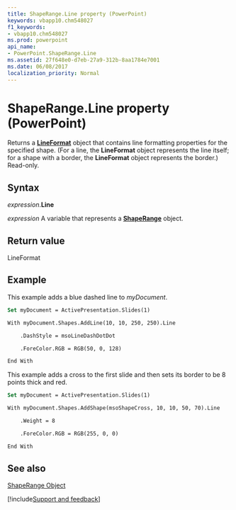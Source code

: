 ```yaml
---
title: ShapeRange.Line property (PowerPoint)
keywords: vbapp10.chm548027
f1_keywords:
- vbapp10.chm548027
ms.prod: powerpoint
api_name:
- PowerPoint.ShapeRange.Line
ms.assetid: 27f648e0-d7eb-27a9-312b-8aa1784e7001
ms.date: 06/08/2017
localization_priority: Normal
---
```



# ShapeRange.Line property (PowerPoint)

Returns a  **[LineFormat](PowerPoint.LineFormat.md)** object that contains line formatting properties for the specified shape. (For a line, the **LineFormat** object represents the line itself; for a shape with a border, the **LineFormat** object represents the border.) Read-only.


## Syntax

_expression_.**Line**

_expression_ A variable that represents a **[ShapeRange](PowerPoint.ShapeRange.md)** object.


## Return value

LineFormat


## Example

This example adds a blue dashed line to _myDocument_.


```vb
Set myDocument = ActivePresentation.Slides(1)

With myDocument.Shapes.AddLine(10, 10, 250, 250).Line

    .DashStyle = msoLineDashDotDot

    .ForeColor.RGB = RGB(50, 0, 128)

End With
```

This example adds a cross to the first slide and then sets its border to be 8 points thick and red.




```vb
Set myDocument = ActivePresentation.Slides(1)

With myDocument.Shapes.AddShape(msoShapeCross, 10, 10, 50, 70).Line

    .Weight = 8

    .ForeColor.RGB = RGB(255, 0, 0)

End With
```


## See also


[ShapeRange Object](PowerPoint.ShapeRange.md)

[!include[Support and feedback](~/includes/feedback-boilerplate.md)]
